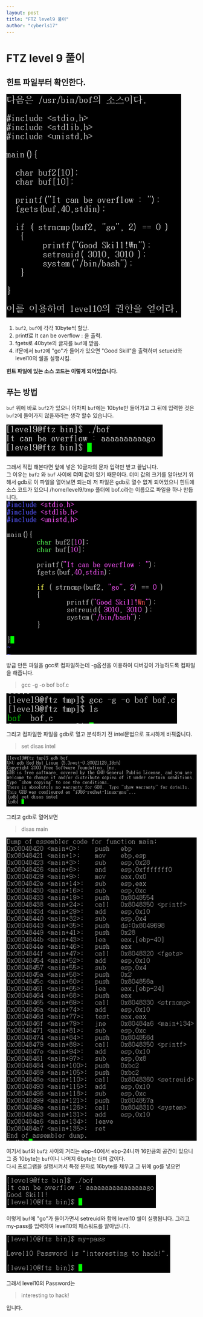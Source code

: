 ```yaml
---
layout: post
title: "FTZ level9 풀이"
author: "cyberls17"
---
```


# FTZ level 9 풀이

## **힌트 파일부터 확인한다.**<br>
![ftz_9_hint](/images\ftz_9_hint.PNG)<br>

1. `buf2`, `buf`에 각각 10byte씩 할당.
2. printf로 It can be overflow : 을 출력.
3. fgets로 40byte의 글자를 `buf`에 받음.
4. if문에서 `buf2`에 "go"가 들어가 있으면 "Good Skill"을 출력하며 setueid와 level10의 쉘을 실행시킴.<br>

**힌트 파일에 있는 소스 코드는 이렇게 되어있습니다.**

## **푸는 방법**
`buf` 위에 바로 `buf2`가 있으니 어차피 `buf`에는 10byte만 들어가고 그 뒤에 입력한 것은 `buf2`에 들어가지 않을까라는 생각 할수 있습니다.<br>

![bof_file_10byte](/images\bof_file_10byte.PNG)<br>

그래서 직접 해본다면 앞에 넣은 10글자의 문자 입력만 받고 끝납니다.<br>
그 이유는 `buf2` 와 `buf` 사이에 **더미** 값이 있기 때문이다. 더미 값의 크기를 알아보기 위해서 gdb로 이 파일을 열어보면 되는데 저 파일은 gdb로 열수 없게 되어있으니 힌트에 소스 코드가 있으니 /home/level9/tmp 폴더에 bof.c라는 이름으로 파일을 하나 만듭니다.<br>
![vim_source](/images\vim_source.PNG)<br>

방금 만든 파일을 gcc로 컴파일하는데 -g옵션을 이용하여 디버깅이 가능하도록 컴파일을 해줍니다.<br>

> gcc -g -o bof bof.c

![gcc](/images\gcc.PNG)<br>

그리고 컴파일한 파일을 gdb로 열고 분석하기 전 intel문법으로 표시하게 바꿔줍니다.<br>

> set disas intel<br>

![gdb_intel](/images\gdb_intel.PNG)<br>

그리고 gdb로 열어보면<br>

> disas main<br>

![gdb_main](/images\gdb_main.PNG)<br>

여기서 `buf`와 `buf2` 사이의 거리는 ebp-40에서 ebp-24니까 16만큼의 공간이 있으니 그 중 10byte는 `buf`이니 나머지 6byte는 더미 값이다.<br>
다시 프로그램을 실행시켜서 특정 문자로 16byte를 채우고 그 뒤에 go를 넣으면<br>

![level9_clear](/images\level9_clear.PNG)<br>

이렇게 `buf`에 "go"가 들어가면서 setreuid와 함께 level10 쉘이 실행됩니다. 그리고 my-pass를 입력하여 level10의 패스워드를 알아냅니다.<br>

![level9_my-pass](/images\level9_my-pass.PNG)<br>

그래서 level10의 Password는
> interesting to hack!<br>

입니다.